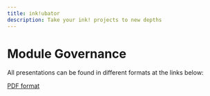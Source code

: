 ```yaml
---
title: ink!ubator
description: Take your ink! projects to new depths
---
```


# Module Governance

<p>All presentations can be found in different formats at the links below:</p>
<p><a href="https://github.com/Polkadot-Blockchain-Academy/pba-content/blob/main/assets/ink!ubator_PBA6_2025.pdf" target="_blank">PDF format</a></p>
